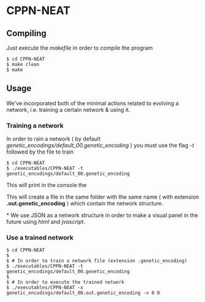 # CPPN-NEAT 

## Compiling

Just execute the *makefile* in order to compile the program

```
$ cd CPPN-NEAT
$ make clean 
$ make
```

## Usage

We've incorporated both of the minimal actions related to evolving a network, i.e. training a certain network & using it.

### Training a network

In order to rain a network ( by default *genetic_encodings/default_00.genetic_encoding* ) you must use the flag *-t* followed by the file to train

```
$ cd CPPN-NEAT 
$ ./executables/CPPN-NEAT -t genetic_encodings/default_00.genetic_encoding
```

This will print in the console the 

This will create a file in the same folder with the same name ( with extension **.out.genetic_encoding** ) which contain the network structure.

\* We use JSON as a network structure in order to make a visual panel in the future using *html* and *jvascript*.

### Use a trained network

```
$ cd CPPN-NEAT 
$
$ # In order to train a network file (extension .genetic_encoding)
$ ./executables/CPPN-NEAT -t genetic_encodings/default_00.genetic_encoding
$ 
$ # In order to execute the trained network 
$ ./executables/CPPN-NEAT -x genetic_encodings/default_00.out.genetic_encoding -v 0 0
```